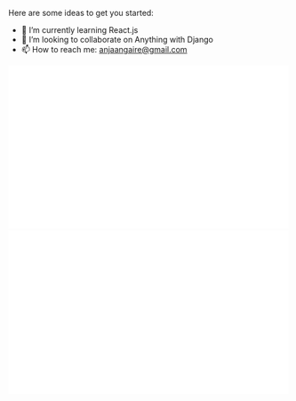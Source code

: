 
<!--
**Anjaan-g/Anjaan-g** is a ✨ _special_ ✨ repository because its `README.md` (this file) appears on your GitHub profile.
-->

Here are some ideas to get you started:

- 🌱 I’m currently learning React.js
- 👯 I’m looking to collaborate on Anything with Django
- 📫 How to reach me: anjaangaire@gmail.com


<a href="https://github.com/Anjaan/stats">

![](https://raw.githubusercontent.com/Anjaan-g/stats/master/generated/overview.svg)
![](https://github.com/Anjaan-g/stats/blob/master/generated/languages.svg)

</a>
